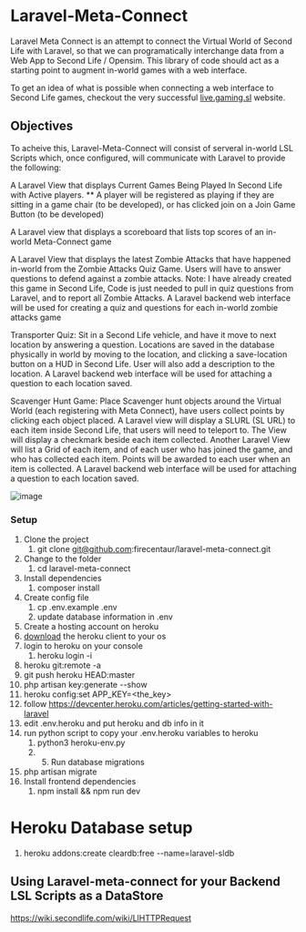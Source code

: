# Laravel-Meta-Connect

Laravel Meta Connect is an attempt to connect the Virtual World of Second Life with Laravel, so that we can programatically interchange data from a Web App to Second Life / Opensim.  This library of code should act as a starting point to augment in-world games with a web interface.

To get an idea of what is possible when connecting a web interface to Second Life games, checkout the very successful [live.gaming.sl](http://live.gaming.sl/) website.

## Objectives
To acheive this, Laravel-Meta-Connect will consist of serveral in-world LSL Scripts which, once configured, will communicate with Laravel to provide the following:

A Laravel View that displays Current Games Being Played In Second Life with Active players.
** A player will be registered as playing if they are sitting in a game chair (to be developed), or has clicked join on a Join Game Button (to be developed)

A Laravel view that displays a scoreboard that lists top scores of an in-world Meta-Connect game

A Laravel View that displays the latest Zombie Attacks that have happened in-world from the Zombie Attacks Quiz Game. Users will have to answer questions to defend against a zombie attacks. Note: I have already created this game in Second Life, Code is just needed to pull in quiz questions from Laravel, and to report all Zombie Attacks. A Laravel backend web interface will be used for creating a quiz and questions for each in-world zombie attacks game

Transporter Quiz: Sit in a Second Life vehicle, and have it move to next location by answering a question. Locations are saved in the database physically in world by moving to the location, and clicking a save-location button on a HUD in Second Life. User will also add a description to the location. A Laravel backend web interface will be used for attaching a question to each location saved.

Scavenger Hunt Game: Place Scavenger hunt objects around the Virtual World (each registering with Meta Connect), have users collect points by clicking each object placed. A Laravel view will display a SLURL (SL URL) to each item inside Second Life, that users will need to teleport to. The View will display a checkmark beside each item collected. Another Laravel View will list a Grid of each item, and of each user who has joined the game, and who has collected each item. Points will be awarded to each user when an item is collected. A Laravel backend web interface will be used for attaching a question to each location saved.

![image](https://user-images.githubusercontent.com/331626/173256589-a8f35e02-04e7-4a15-b862-998e8541d2eb.png)



### Setup
1) Clone the project
   1) git clone git@github.com:firecentaur/laravel-meta-connect.git
2) Change to the folder 
   1) cd laravel-meta-connect
3) Install dependencies 
   1) composer install 
4) Create config file
   1) cp .env.example .env
   2) update database information in .env 
5) Create a hosting account on heroku 
6) [download](https://devcenter.heroku.com/articles/heroku-cli) the heroku client to your os 
7) login to heroku on your console
   1) heroku login -i 
8) heroku git:remote -a <app-name>
9) git push heroku HEAD:master 
10) php artisan key:generate --show 
11) heroku config:set APP_KEY=<the_key>
12) follow https://devcenter.heroku.com/articles/getting-started-with-laravel
13) edit .env.heroku and put heroku and db info in it 
14) run python script to copy your .env.heroku variables to heroku
    1) python3 heroku-env.py
    2) 5) Run database migrations
15) php artisan migrate
16) Install frontend dependencies
     1) npm install && npm run dev


# Heroku Database setup
1)  heroku addons:create cleardb:free --name=laravel-sldb 


## Using Laravel-meta-connect for your Backend LSL Scripts as a DataStore

https://wiki.secondlife.com/wiki/LlHTTPRequest
